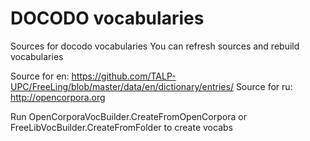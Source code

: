 # DOCODO vocabularies
Sources for docodo vocabularies 
You can refresh sources and rebuild vocabularies

Source for en: https://github.com/TALP-UPC/FreeLing/blob/master/data/en/dictionary/entries/
Source for ru: http://opencorpora.org


Run OpenCorporaVocBuilder.CreateFromOpenCorpora or FreeLibVocBuilder.CreateFromFolder to create vocabs
